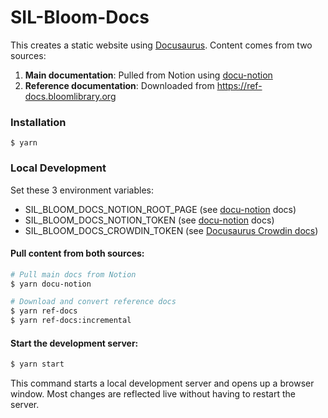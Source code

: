 # SIL-Bloom-Docs

This creates a static website using [Docusaurus](https://docusaurus.io/). Content comes from two sources:

1. **Main documentation**: Pulled from Notion using [docu-notion](https://github.com/sillsdev/docu-notion)
2. **Reference documentation**: Downloaded from https://ref-docs.bloomlibrary.org

### Installation

```
$ yarn
```

### Local Development

Set these 3 environment variables:

- SIL_BLOOM_DOCS_NOTION_ROOT_PAGE (see [docu-notion](https://github.com/sillsdev/docu-notion) docs)
- SIL_BLOOM_DOCS_NOTION_TOKEN (see [docu-notion](https://github.com/sillsdev/docu-notion) docs)
- SIL_BLOOM_DOCS_CROWDIN_TOKEN (see [Docusaurus Crowdin docs](https://docusaurus.io/docs/i18n/crowdin))

#### Pull content from both sources:

```bash
# Pull main docs from Notion
$ yarn docu-notion

# Download and convert reference docs
$ yarn ref-docs
$ yarn ref-docs:incremental
```

#### Start the development server:

```bash
$ yarn start
```

This command starts a local development server and opens up a browser window. Most changes are reflected live without having to restart the server.
